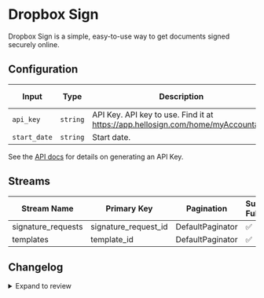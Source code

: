 # Dropbox Sign
Dropbox Sign is a simple, easy-to-use way to get documents signed securely online.

## Configuration

| Input | Type | Description | Default Value |
|-------|------|-------------|---------------|
| `api_key` | `string` | API Key. API key to use. Find it at https://app.hellosign.com/home/myAccount#api |  |
| `start_date` | `string` | Start date.  |  |

See the [API docs](https://developers.hellosign.com/api/reference/authentication/#api-key-management) for details on generating an API Key.

## Streams
| Stream Name | Primary Key | Pagination | Supports Full Sync | Supports Incremental |
|-------------|-------------|------------|---------------------|----------------------|
| signature_requests | signature_request_id | DefaultPaginator | ✅ |  ✅  |
| templates | template_id | DefaultPaginator | ✅ |  ✅  |

## Changelog

<details>
  <summary>Expand to review</summary>

| Version | Date | Pull Request | Subject |
|---------|------|--------------|---------|
| 0.0.35 | 2025-09-02 | [65845](https://github.com/airbytehq/airbyte/pull/65845) | Update dependencies |
| 0.0.34 | 2025-08-23 | [65242](https://github.com/airbytehq/airbyte/pull/65242) | Update dependencies |
| 0.0.33 | 2025-08-16 | [64757](https://github.com/airbytehq/airbyte/pull/64757) | Update dependencies |
| 0.0.32 | 2025-08-02 | [64331](https://github.com/airbytehq/airbyte/pull/64331) | Update dependencies |
| 0.0.31 | 2025-07-26 | [63935](https://github.com/airbytehq/airbyte/pull/63935) | Update dependencies |
| 0.0.30 | 2025-07-19 | [63598](https://github.com/airbytehq/airbyte/pull/63598) | Update dependencies |
| 0.0.29 | 2025-07-12 | [63019](https://github.com/airbytehq/airbyte/pull/63019) | Update dependencies |
| 0.0.28 | 2025-07-05 | [62813](https://github.com/airbytehq/airbyte/pull/62813) | Update dependencies |
| 0.0.27 | 2025-06-28 | [62364](https://github.com/airbytehq/airbyte/pull/62364) | Update dependencies |
| 0.0.26 | 2025-06-22 | [62007](https://github.com/airbytehq/airbyte/pull/62007) | Update dependencies |
| 0.0.25 | 2025-06-14 | [61182](https://github.com/airbytehq/airbyte/pull/61182) | Update dependencies |
| 0.0.24 | 2025-05-24 | [60345](https://github.com/airbytehq/airbyte/pull/60345) | Update dependencies |
| 0.0.23 | 2025-05-10 | [59416](https://github.com/airbytehq/airbyte/pull/59416) | Update dependencies |
| 0.0.22 | 2025-04-26 | [58899](https://github.com/airbytehq/airbyte/pull/58899) | Update dependencies |
| 0.0.21 | 2025-04-19 | [57775](https://github.com/airbytehq/airbyte/pull/57775) | Update dependencies |
| 0.0.20 | 2025-04-05 | [57230](https://github.com/airbytehq/airbyte/pull/57230) | Update dependencies |
| 0.0.19 | 2025-03-29 | [56527](https://github.com/airbytehq/airbyte/pull/56527) | Update dependencies |
| 0.0.18 | 2025-03-22 | [55916](https://github.com/airbytehq/airbyte/pull/55916) | Update dependencies |
| 0.0.17 | 2025-03-08 | [55326](https://github.com/airbytehq/airbyte/pull/55326) | Update dependencies |
| 0.0.16 | 2025-03-01 | [54961](https://github.com/airbytehq/airbyte/pull/54961) | Update dependencies |
| 0.0.15 | 2025-02-22 | [54445](https://github.com/airbytehq/airbyte/pull/54445) | Update dependencies |
| 0.0.14 | 2025-02-15 | [53779](https://github.com/airbytehq/airbyte/pull/53779) | Update dependencies |
| 0.0.13 | 2025-02-08 | [53321](https://github.com/airbytehq/airbyte/pull/53321) | Update dependencies |
| 0.0.12 | 2025-02-01 | [52850](https://github.com/airbytehq/airbyte/pull/52850) | Update dependencies |
| 0.0.11 | 2025-01-25 | [52321](https://github.com/airbytehq/airbyte/pull/52321) | Update dependencies |
| 0.0.10 | 2025-01-18 | [51662](https://github.com/airbytehq/airbyte/pull/51662) | Update dependencies |
| 0.0.9 | 2025-01-11 | [51076](https://github.com/airbytehq/airbyte/pull/51076) | Update dependencies |
| 0.0.8 | 2024-12-28 | [50553](https://github.com/airbytehq/airbyte/pull/50553) | Update dependencies |
| 0.0.7 | 2024-12-21 | [50021](https://github.com/airbytehq/airbyte/pull/50021) | Update dependencies |
| 0.0.6 | 2024-12-14 | [49528](https://github.com/airbytehq/airbyte/pull/49528) | Update dependencies |
| 0.0.5 | 2024-12-12 | [49181](https://github.com/airbytehq/airbyte/pull/49181) | Update dependencies |
| 0.0.4 | 2024-12-11 | [48946](https://github.com/airbytehq/airbyte/pull/48946) | Starting with this version, the Docker image is now rootless. Please note that this and future versions will not be compatible with Airbyte versions earlier than 0.64 |
| 0.0.3 | 2024-11-04 | [47831](https://github.com/airbytehq/airbyte/pull/47831) | Update dependencies |
| 0.0.2 | 2024-10-28 | [47607](https://github.com/airbytehq/airbyte/pull/47607) | Update dependencies |
| 0.0.1 | 2024-09-20 | | Initial release by [@topefolorunso](https://github.com/topefolorunso) via Connector Builder |

</details>

